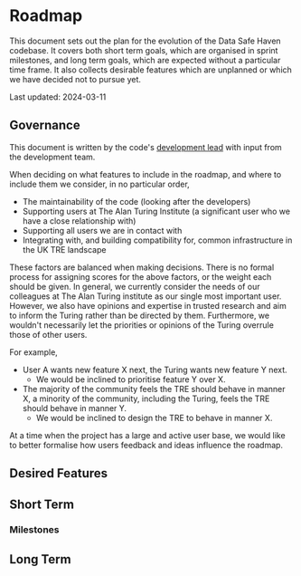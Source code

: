 # Roadmap

This document sets out the plan for the evolution of the Data Safe Haven codebase.
It covers both short term goals, which are organised in sprint milestones, and long term goals, which are expected without a particular time frame.
It also collects desirable features which are unplanned or which we have decided not to pursue yet.

Last updated: 2024-03-11

## Governance

This document is written by the code's [development lead](https://github.com/JimMadge) with input from the development team.

When deciding on what features to include in the roadmap, and where to include them we consider, in no particular order,

- The maintainability of the code (looking after the developers)
- Supporting users at The Alan Turing Institute (a significant user who we have a close relationship with)
- Supporting all users we are in contact with
- Integrating with, and building compatibility for, common infrastructure in the UK TRE landscape

These factors are balanced when making decisions.
There is no formal process for assigning scores for the above factors, or the weight each should be given.
In general, we currently consider the needs of our colleagues at The Alan Turing institute as our single most important user.
However, we also have opinions and expertise in trusted research and aim to inform the Turing rather than be directed by them.
Furthermore, we wouldn't necessarily let the priorities or opinions of the Turing overrule those of other users.

For example,

- User A wants new feature X next, the Turing wants new feature Y next.
    - We would be inclined to prioritise feature Y over X.
- The majority of the community feels the TRE should behave in manner X, a minority of the community, including the Turing, feels the TRE should behave in manner Y.
    - We would be inclined to design the TRE to behave in manner X.

At a time when the project has a large and active user base, we would like to better formalise how users feedback and ideas influence the roadmap.

## Desired Features

## Short Term

### Milestones

## Long Term
